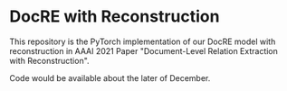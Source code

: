 # DocRE with Reconstruction
This repository is the PyTorch implementation of our DocRE model with reconstruction in AAAI 2021 Paper "Document-Level Relation Extraction with Reconstruction".

Code would be available about the later of December.
